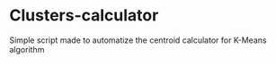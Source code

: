 # Clusters-calculator
Simple script made to automatize the centroid calculator for K-Means algorithm
